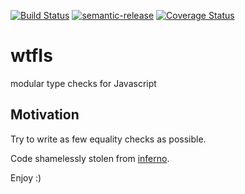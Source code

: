 [![Build Status](https://travis-ci.org/geclos/wtfIs.svg?branch=master)](https://travis-ci.org/geclos/wtfIs) [![semantic-release](https://img.shields.io/badge/%20%20%F0%9F%93%A6%F0%9F%9A%80-semantic--release-e10079.svg)](https://github.com/semantic-release/semantic-release) [![Coverage Status](https://coveralls.io/repos/github/geclos/is/badge.svg?branch=master)](https://coveralls.io/github/geclos/is?branch=master)

# wtfIs

modular type checks for Javascript

## Motivation
Try to write as few equality checks as possible.

Code shamelessly stolen from [inferno](https://github.com/trueadm/inferno).

Enjoy :)

